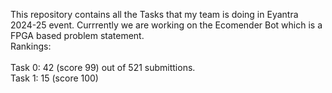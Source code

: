 This repository contains all the Tasks that my team is doing in Eyantra 2024-25 event. Currrently we are working on the Ecomender Bot which is a FPGA based problem statement. <br/> 
Rankings: <br/> </br>
    Task 0: 42 (score 99) out of 521 submittions.<br/>
    Task 1: 15 (score 100) <br/> 
